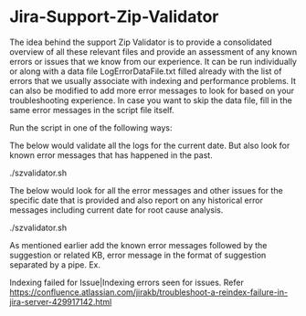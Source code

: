 # Jira-Support-Zip-Validator
The idea behind the support Zip Validator is to provide a consolidated overview of all these relevant files and provide an assessment of any known errors or issues that we know from our experience. It can be run individually or along with a data file LogErrorDataFile.txt filled already with the list of errors that we usually associate with indexing and performance problems. It can also be modified to add more error messages to look for based on your troubleshooting experience. In case you want to skip the data file, fill in the same error messages in the script file itself. 

Run the script in one of the following ways:

The below would validate all the logs for the current date. But also look for known error messages that has happened in the past. 

./szvalidator.sh <Unzipped support folder path>

The below would look for all the error messages and other issues for the specific date that is provided and also report on any historical error messages including current date for root cause analysis.

./szvalidator.sh <Unzipped support folder path> <date in YYYY-MM-DD format>

As mentioned earlier add the known error messages followed by the suggestion or related KB, error message in the format of suggestion separated by a pipe. Ex.

Indexing failed for Issue|Indexing errors seen for issues. Refer https://confluence.atlassian.com/jirakb/troubleshoot-a-reindex-failure-in-jira-server-429917142.html
